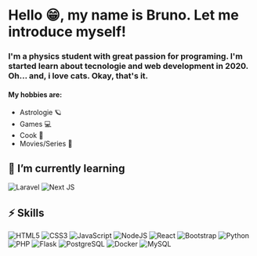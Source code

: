 # Hello 😁, my name is Bruno. Let me introduce myself!

### I'm a physics student with great passion for programing. I'm started learn about tecnologie and web development in 2020. Oh... and, i love cats. Okay, that's it.

#### My hobbies are:
 - Astrologie 🪐
 - Games 💻
 - Cook 🥐
 - Movies/Series 🤖

## 🔭 I’m currently learning

![Laravel](https://img.shields.io/badge/laravel-%23FF2D20.svg?style=for-the-badge&logo=laravel&logoColor=white)
![Next JS](https://img.shields.io/badge/Next-black?style=for-the-badge&logo=next.js&logoColor=white)

## ⚡ Skills 

  ![HTML5](https://img.shields.io/badge/html5-%23E34F26.svg?style=for-the-badge&logo=html5&logoColor=white)
  ![CSS3](https://img.shields.io/badge/css3-%231572B6.svg?style=for-the-badge&logo=css3&logoColor=white)
  ![JavaScript](https://img.shields.io/badge/javascript-%23323330.svg?style=for-the-badge&logo=javascript&logoColor=%23F7DF1E)
  ![NodeJS](https://img.shields.io/badge/node.js-%2343853D.svg?style=for-the-badge&logo=node.js&logoColor=white)
  ![React](https://img.shields.io/badge/react-%2320232a.svg?style=for-the-badge&logo=react&logoColor=%2361DAFB)
  ![Bootstrap](https://img.shields.io/badge/bootstrap-%23563D7C.svg?style=for-the-badge&logo=bootstrap&logoColor=white)
  ![Python](https://img.shields.io/badge/python-%2314354C.svg?style=for-the-badge&logo=python&logoColor=white)
  ![PHP](https://img.shields.io/badge/php-%23777BB4.svg?style=for-the-badge&logo=php&logoColor=white)
  ![Flask](https://img.shields.io/badge/Flask-000000?style=for-the-badge&logo=flask&logoColor=white)
  ![PostgreSQL](https://img.shields.io/badge/PostgreSQL-316192?style=for-the-badge&logo=postgresql&logoColor=white)
  ![Docker](https://img.shields.io/badge/Docker-2496ED?style=for-the-badge&logo=docker&logoColor=white)
  ![MySQL](https://img.shields.io/badge/mysql-%2300f.svg?style=for-the-badge&logo=mysql&logoColor=white)
